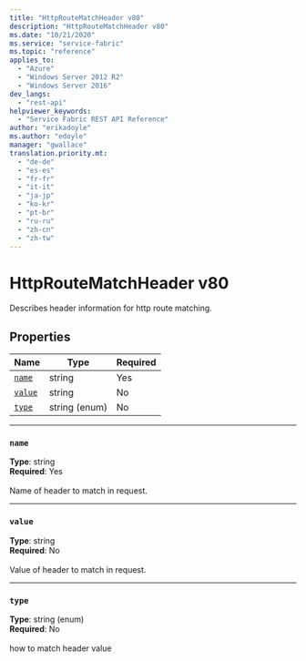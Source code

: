 ```yaml
---
title: "HttpRouteMatchHeader v80"
description: "HttpRouteMatchHeader v80"
ms.date: "10/21/2020"
ms.service: "service-fabric"
ms.topic: "reference"
applies_to: 
  - "Azure"
  - "Windows Server 2012 R2"
  - "Windows Server 2016"
dev_langs: 
  - "rest-api"
helpviewer_keywords: 
  - "Service Fabric REST API Reference"
author: "erikadoyle"
ms.author: "edoyle"
manager: "gwallace"
translation.priority.mt: 
  - "de-de"
  - "es-es"
  - "fr-fr"
  - "it-it"
  - "ja-jp"
  - "ko-kr"
  - "pt-br"
  - "ru-ru"
  - "zh-cn"
  - "zh-tw"
---
```

# HttpRouteMatchHeader v80

Describes header information for http route matching.

## Properties
| Name | Type | Required |
| --- | --- | --- |
| [`name`](#name) | string | Yes |
| [`value`](#value) | string | No |
| [`type`](#type) | string (enum) | No |

____
### `name`
__Type__: string <br/>
__Required__: Yes<br/>
<br/>
Name of header to match in request.

____
### `value`
__Type__: string <br/>
__Required__: No<br/>
<br/>
Value of header to match in request.

____
### `type`
__Type__: string (enum) <br/>
__Required__: No<br/>
<br/>
how to match header value



